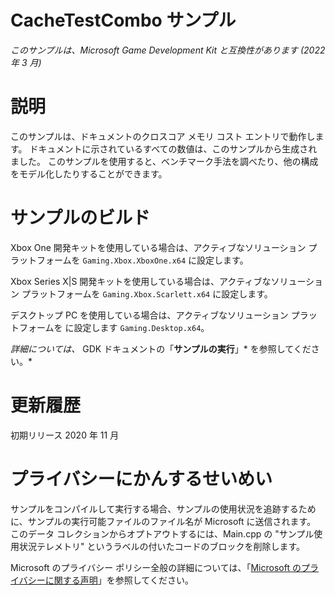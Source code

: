 # CacheTestCombo サンプル

*このサンプルは、Microsoft Game Development Kit と互換性があります (2022 年 3 月)*

# 説明

このサンプルは、ドキュメントのクロスコア メモリ コスト エントリで動作します。 ドキュメントに示されているすべての数値は、このサンプルから生成されました。 このサンプルを使用すると、ベンチマーク手法を調べたり、他の構成をモデル化したりすることができます。

# サンプルのビルド

Xbox One 開発キットを使用している場合は、アクティブなソリューション プラットフォームを `Gaming.Xbox.XboxOne.x64` に設定します。

Xbox Series X|S 開発キットを使用している場合は、アクティブなソリューション プラットフォームを `Gaming.Xbox.Scarlett.x64` に設定します。

デスクトップ PC を使用している場合は、アクティブなソリューション プラットフォームを に設定します `Gaming.Desktop.x64`。

*詳細については、* GDK ドキュメントの「__サンプルの実行__」* を参照してください。*

# 更新履歴

初期リリース 2020 年 11 月

# プライバシーにかんするせいめい

サンプルをコンパイルして実行する場合、サンプルの使用状況を追跡するために、サンプルの実行可能ファイルのファイル名が Microsoft に送信されます。 このデータ コレクションからオプトアウトするには、Main.cpp の "サンプル使用状況テレメトリ" というラベルの付いたコードのブロックを削除します。

Microsoft のプライバシー ポリシー全般の詳細については、「[Microsoft のプライバシーに関する声明](https://privacy.microsoft.com/en-us/privacystatement/)」を参照してください。



